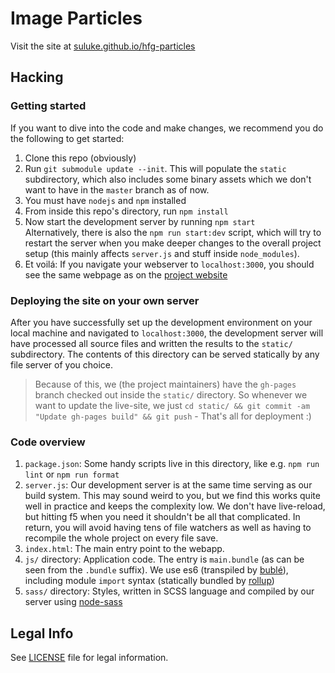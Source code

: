 # Image Particles
Visit the site at [suluke.github.io/hfg-particles](http://suluke.github.io/hfg-particles)

## Hacking
### Getting started
If you want to dive into the code and make changes, we recommend you do the following to get started:
1. Clone this repo (obviously)
1. Run `git submodule update --init`. This will populate the `static` subdirectory, which also includes some binary assets which we don't want to have in the `master` branch as of now.
1. You must have `nodejs` and `npm` installed
1. From inside this repo's directory, run `npm install`
1. Now start the development server by running `npm start`  
   Alternatively, there is also the `npm run start:dev` script, which will try to restart the server when you make deeper changes to the overall project setup
   (this mainly affects `server.js` and stuff inside `node_modules`).
1. Et voilá: If you navigate your webserver to `localhost:3000`, you should see the same webpage as on the [project website](suluke.github.io/hfg-particles)

### Deploying the site on your own server
After you have successfully set up the development environment on your local machine and navigated to `localhost:3000`, the development server will have processed all source files and written the results to the `static/` subdirectory.
The contents of this directory can be served statically by any file server of you choice.
> Because of this, we (the project maintainers) have the `gh-pages` branch checked out inside the `static/` directory.
> So whenever we want to update the live-site, we just `cd static/ && git commit -am "Update gh-pages build" && git push` - That's all for deployment :)

### Code overview
1. `package.json`: Some handy scripts live in this directory, like e.g. `npm run lint` or `npm run format`
1. `server.js`: Our development server is at the same time serving as our build system.
   This may sound weird to you, but we find this works quite well in practice and keeps the complexity low.
   We don't have live-reload, but hitting f5 when you need it shouldn't be all that complicated.
   In return, you will avoid having tens of file watchers as well as having to recompile the whole project on every file save.
1. `index.html`: The main entry point to the webapp.
1. `js/` directory: Application code. The entry is `main.bundle` (as can be seen from the `.bundle` suffix).
   We use es6 (transpiled by [bublé](https://www.npmjs.com/package/buble)), including module `import` syntax (statically bundled by [rollup](https://www.npmjs.com/package/rollup))
1. `sass/` directory: Styles, written in SCSS language and compiled by our server using [node-sass](https://www.npmjs.com/package/node-sass)

## Legal Info
See [LICENSE](LICENSE) file for legal information.
